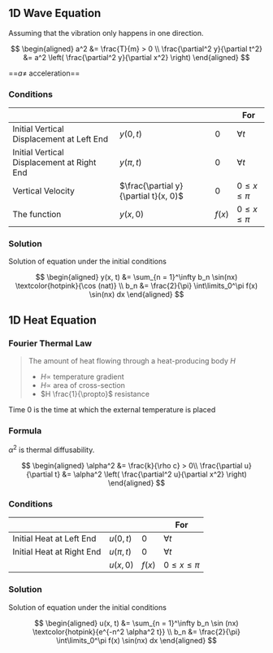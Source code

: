 ## 1D Wave Equation

Assuming that the vibration only happens in one direction.

$$
\begin{aligned}
a^2 &= \frac{T}{m} > 0 \\
\frac{\partial^2 y}{\partial t^2} &=
a^2 \left(
	\frac{\partial^2 y}{\partial x^2}
\right)
\end{aligned}
$$

==$a \ne$ acceleration==

### Conditions

|                                            |                                       |        | For               |
| ------------------------------------------ | ------------------------------------- | ------ | ----------------- |
| Initial Vertical Displacement at Left End  | $y(0, t)$                             | $0$    | $\forall t$       |
| Initial Vertical Displacement at Right End | $y(\pi, t)$                           | $0$    | $\forall t$       |
| Vertical Velocity                          | $\frac{\partial y}{\partial t}(x, 0)$ | $0$    | $0 \le x \le \pi$ |
| The function                               | $y(x, 0)$                             | $f(x)$ | $0 \le x \le \pi$ |

### Solution

Solution of equation under the initial conditions

$$
\begin{aligned}
y(x, t)
&= \sum_{n = 1}^\infty
b_n
\sin(nx)
\textcolor{hotpink}{\cos (nat)} \\
b_n &= \frac{2}{\pi} \int\limits_0^\pi f(x) \sin(nx) dx
\end{aligned}
$$

## 1D Heat Equation

### Fourier Thermal Law

> The amount of heat flowing through a heat-producing body $H$
>
> - $H \propto$ temperature gradient
> - $H \propto$ area of cross-section
> - $H \frac{1}{\propto}$ resistance

Time 0 is the time at which the external temperature is placed

### Formula

$\alpha^2$ is thermal diffusability.

$$
\begin{aligned}
\alpha^2
&= \frac{k}{\rho c} > 0\\
\frac{\partial u}{\partial t}
&=
\alpha^2 \left( \frac{\partial^2 u}{\partial x^2} \right)
\end{aligned}
$$

### Conditions

|                           |             |        | For               |
| ------------------------- | ----------- | ------ | ----------------- |
| Initial Heat at Left End  | $u(0, t)$   | 0      | $\forall t$       |
| Initial Heat at Right End | $u(\pi, t)$ | 0      | $\forall t$       |
|                           | $u(x, 0)$   | $f(x)$ | $0 \le x \le \pi$ |

### Solution

Solution of equation under the initial conditions

$$
\begin{aligned}
u(x, t)
&= \sum_{n = 1}^\infty
b_n
\sin (nx)
\textcolor{hotpink}{e^{-n^2 \alpha^2 t}} \\
b_n &= \frac{2}{\pi} \int\limits_0^\pi f(x) \sin(nx) dx
\end{aligned}
$$

